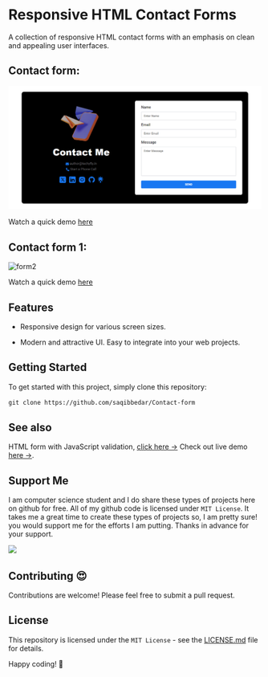 # Responsive HTML Contact Forms

A collection of responsive HTML contact forms with an emphasis on clean and appealing user interfaces.

## Contact form:

![form1](/forms.png)

Watch a quick demo [here](https://saqibbedar.github.io/Contact-form/form.html)  

## Contact form 1:

![form2](https://github.com/saqibbedar/Contact-form/assets/124094939/43b2fc71-eccd-4e89-9253-e87275b7a73d)

Watch a quick demo [here](https://saqibbedar.github.io/Contact-form/Contact-from1/index.html)

## Features

- Responsive design for various screen sizes.

- Modern and attractive UI.
Easy to integrate into your web projects.

## Getting Started

To get started with this project, simply clone this repository:

```md 
git clone https://github.com/saqibbedar/Contact-form
```

## See also
HTML form with JavaScript validation, [click here →](https://github.com/saqibbedar/form-validation)
Check out live demo [here →](https://saqibbedar.github.io/form-validation/).

## Support Me
I am computer science student and I do share these types of projects here on github for free. All of my github code is licensed under `MIT License`. It takes me a great time to create these types of projects so, I am pretty sure! you would support me for the efforts I am putting. Thanks in advance for your support.

<a href="https://www.buymeacoffee.com/saqibbedar"><img src="https://img.buymeacoffee.com/button-api/?text=Buy me a coffee&emoji=&slug=saqibbedar&button_colour=5F7FFF&font_colour=ffffff&font_family=Poppins&outline_colour=000000&coffee_colour=FFDD00"></a>

## Contributing 😍

Contributions are welcome! Please feel free to submit a pull request.

## License

This repository is licensed under the `MIT License` - see the [LICENSE.md](https://github.com/saqibbedar/Contact-form?tab=MIT-1-ov-file) file for details.

Happy coding! 🚀
